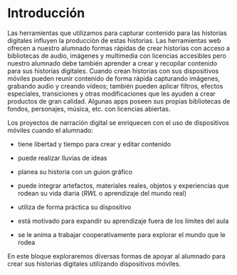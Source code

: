 # Introducción

Las herramientas que utilizamos para capturar contenido para las historias digitales influyen la producción de estas historias. Las herramientas web ofrecen a nuestro alumnado formas rápidas de crear historias con acceso a bibliotecas de audio, imágenes y multimedia con licencias accesibles pero nuestro alumnado debe también aprender a crear y recopilar contenido para sus historias digitales. Cuando crean historias con sus dispositivos móviles pueden reunir contenido de forma rápida capturando imágenes, grabando audio y creando vídeos; también pueden aplicar filtros, efectos especiales, transiciones y otras modificaciones que les ayuden a crear productos de gran calidad. Algunas apps poseen sus propias bibliotecas de fondos, personajes, música, etc. con licencias abiertas.  

Los proyectos de narración digital se enriquecen con el uso de dispositivos móviles cuando el alumnado:  

*   tiene libertad y tiempo para crear y editar contenido
    
*   puede realizar lluvias de ideas  
    
*   planea su historia con un guion gráfico
*   puede integrar artefactos, materiales reales, objetos y experiencias que rodean su vida diaria (_RWL_ o aprendizaje del mundo real)  
    
*   utiliza de forma práctica su dispositivo
    
*   está motivado para expandir su aprendizaje fuera de los límites del aula
*   se le anima a trabajar cooperativamente para explorar el mundo que le rodea  
    

En este bloque exploraremos diversas formas de apoyar al alumnado para crear sus historias digitales utilizando dispositivos móviles.